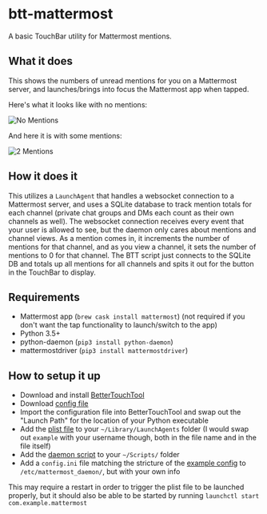 # btt-mattermost

A basic TouchBar utility for Mattermost mentions.

What it does
------------
This shows the numbers of unread mentions for you on a Mattermost server, and launches/brings into focus the Mattermost app
when tapped.

Here's what it looks like with no mentions:

![No Mentions][1]

And here it is with some mentions:

![2 Mentions][2]

How it does it
--------------

This utilizes a ``LaunchAgent`` that handles a websocket connection to a Mattermost server, and uses a SQLite database to
track mention totals for each channel (private chat groups and DMs each count as their own channels as well). The websocket
connection receives every event that your user is allowed to see, but the daemon only cares about mentions and channel views.
As a mention comes in, it increments the number of mentions for that channel, and as you view a channel, it sets the number of
mentions to 0 for that channel. The BTT script just connects to the SQLite DB and totals up all mentions for all channels and
spits it out for the button in the TouchBar to display.

Requirements
------------

  * Mattermost app (``brew cask install mattermost``) (not required if you don't want the tap functionality to launch/switch to the app)
  * Python 3.5+
  * python-daemon (``pip3 install python-daemon``)
  * mattermostdriver (``pip3 install mattermostdriver``)

How to setup it up
------------------

  * Download and install [BetterTouchTool](https://www.boastr.net)
  * Download [config file](btt-mattermost-config.json)
  * Import the configuration file into BetterTouchTool and swap out the "Launch Path" for the location of your Python executable
  * Add the [plist file](com.example.mattermost.plist) to your ``~/Library/LaunchAgents`` folder (I would swap out ``example`` with your username though, both in the file name and in the file itself)
  * Add the [daemon script](mattermost_daemon.py) to your ``~/Scripts/`` folder
  * Add a ``config.ini`` file matching the stricture of the [example config](example_config.ini) to ``/etc/mattermost_daemon/``, but with your own info
  
This may require a restart in order to trigger the plist file to be launched properly, but it should also be able to be started by running ``launchctl start com.example.mattermost``
  
  
[1]: https://raw.github.com/SalmonMode/btt-mattermost/master/screenshots/no_mentions.png
[2]: https://raw.github.com/SalmonMode/btt-mattermost/master/screenshots/2_mentions.png
